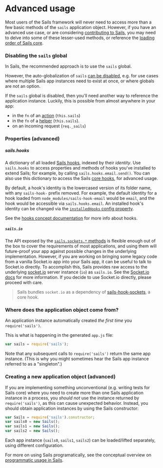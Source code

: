 # Advanced usage

Most users of the Sails framework will never need to access more than a few basic methods of the `sails` application object. However, if you have an advanced use case, or are considering [contributing to Sails](https://sailsjs.com/documentation/contributing), you may need to delve into some of these lesser-used methods, or reference the [loading order of Sails core](https://sailsjs.com/documentation/reference/application/advanced-usage/lifecycle).

### Disabling the `sails` global

In Sails, the recommended approach is to use the `sails` global.

However, the auto-globalization of `sails` [can be disabled](https://sailsjs.com/documentation/reference/configuration/sails-config-globals), e.g. for use cases where multiple Sails app instances need to exist at once, or where globals are not an option.

If the `sails` global is disabled, then you'll need another way to reference the application instance.  Luckily, this is possible from almost anywhere in your app:

+ in the `fn` of an [action](https://sailsjs.com/documentation/concepts/actions-and-controllers) (`this.sails`)
+ in the `fn` of a [helper](https://sailsjs.com/documentation/concepts/helpers) (`this.sails`).
+ on an incoming request (`req._sails`)


### Properties (advanced)

##### sails.hooks

A dictionary of all loaded [Sails hooks](https://sailsjs.com/documentation/concepts/extending-sails/hooks), indexed by their _identity_.  Use `sails.hooks` to access properties and methods of hooks you've installed to extend Sails; for example, by calling `sails.hooks.email.send()`.  You can also use this dictionary to access the Sails [core hooks](https://sailsjs.com/documentation/concepts/extending-sails/hooks#?types-of-hooks), for advanced usage.

By default, a hook's identity is the lowercased version of its folder name, with any `sails-hook-` prefix removed.  For example, the default identity for a hook loaded from `node_modules/sails-hook-email` would be `email`, and the hook would be accessible via `sails.hooks.email`.  An installed hook's identity can be changed via the [`installedHooks` config property](https://sailsjs.com/documentation/concepts/extending-sails/hooks/using-hooks#?changing-the-way-sails-loads-an-installable-hook).

See the [hooks concept documentation](https://sailsjs.com/documentation/concepts/extending-sails/hooks) for more info about hooks.

##### `sails.io`

The API exposed by the [`sails.sockets.*` methods](https://sailsjs.com/documentation/reference/web-sockets/sails-sockets) is flexible enough out of the box to cover the requirements of most applications, and using them will future-proof your app against possible changes in the underlying implementation.  However, if you are working on bringing some legacy code from a vanilla Socket.io app into your Sails app, it can be useful to talk to Socket.io directly.  To accomplish this, Sails provides raw access to the underlying [socket.io](http://socket.io/) server instance (`io`) as `sails.io`. See the [Socket.io docs](http://socket.io/docs/) for more information.  If you decide to use Socket.io directly, please proceed with care.

> Sails bundles `socket.io` as a dependency of [sails-hook-sockets](github.com/balderdashy/sails-hook-sockets), a core hook.


### Where does the application object come from?

An application instance automatically created _the first time_ you `require('sails')`.

This is what is happening in the generated `app.js` file:

```javascript
var sails = require('sails');
```

Note that any subsequent calls to `require('sails')` return the same app instance.  (This is why you might sometimes hear the Sails app instance referred to as a "singleton".)



### Creating a new application object (advanced)

If you are implementing something unconventional (e.g. writing tests for Sails core)
where you need to create more than one Sails application instance in a process, you _should not_ use
the instance returned by `require('sails')`, as this can cause unexpected behavior.  Instead, you should
obtain application instances by using the Sails constructor:

```javascript
var Sails = require('sails').constructor;
var sails0 = new Sails();
var sails1 = new Sails();
var sails2 = new Sails();
```

Each app instance (`sails0`, `sails1`, `sails2`) can be loaded/lifted separately,
using different configuration.

For more on using Sails programatically, see the conceptual overview on [programmatic usage in Sails](https://sailsjs.com/documentation/concepts/programmatic-usage).


<docmeta name="displayName" value="Advanced usage">
